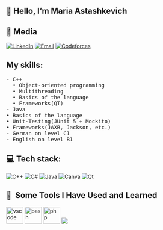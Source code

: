 ## 👋 Hello, I’m Maria Astashkevich

## 🔗 Media
[![LinkedIn](https://img.shields.io/badge/LinkedIn-%230077B5.svg?logo=linkedin&logoColor=white)](https://www.linkedin.com/in/maryia-astashkevich-9548742a7/?locale=ru_RU) 
[![Email](https://img.shields.io/badge/Email-%23D14836.svg?logo=gmail&logoColor=white)](mailto:astashkevichmaria@gmail.com)
[![Codeforces](https://img.shields.io/badge/Codeforces-445f9d?style=for-the-badge&logo=Codeforces&logoColor=white)](https://codeforces.com/profile/mariaastashkevich)

## My skills:
<pre>
- C++
  • Object-oriented programming
  • Multithreading
  • Basics of the language
  • Frameworks(QT)
- Java
• Basics of the language
• Unit-Testing(JUnit 5 + Mockito)
• Frameworks(JAXB, Jackson, etc.)
- German on level C1
- English on level B1
</pre>
## 💻 Tech stack:
![C++](https://img.shields.io/badge/c++-%2300599C.svg?style=for-the-badge&logo=c%2B%2B&logoColor=white)
![C#](https://img.shields.io/badge/c%23-%23239120.svg?style=for-the-badge&logo=csharp&logoColor=white)
![Java](https://img.shields.io/badge/java-%23ED8B00.svg?style=for-the-badge&logo=openjdk&logoColor=white)
![Canva](https://img.shields.io/badge/Canva-%2300C4CC.svg?style=for-the-badge&logo=Canva&logoColor=white)
![Qt](https://img.shields.io/badge/Qt-%23217346.svg?style=for-the-badge&logo=Qt&logoColor=white)

<h2> 🚀 &nbsp;Some Tools I Have Used and Learned</h2>
<p align="left">
<img src="https://cdn.jsdelivr.net/gh/devicons/devicon/icons/vscode/vscode-original.svg" alt="vscode" width="45" height="45"/>
<img src="https://cdn.jsdelivr.net/gh/devicons/devicon/icons/bash/bash-original.svg" alt="bash" width="45" height="45"/>
<img src="https://cdn.jsdelivr.net/gh/devicons/devicon/icons/php/php-original.svg" alt="php" width="45" height="45"/>
<img src="https://cdn.jsdelivr.net/gh/devicons/devicon/icons/c/c-original.svg" />
          
</p>
